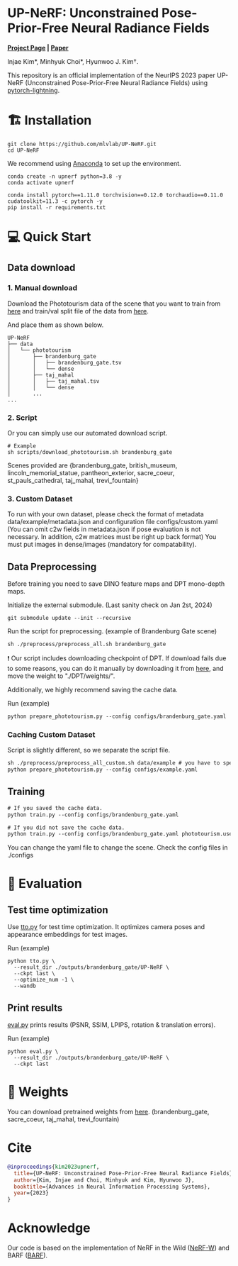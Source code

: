 # UP-NeRF: Unconstrained Pose-Prior-Free Neural Radiance Fields
**[Project Page](https://mlvlab.github.io/UP-NeRF/) |
[Paper](https://arxiv.org/abs/2311.03784)**

Injae Kim*,
Minhyuk Choi*,
Hyunwoo J. Kim†.


This repository is an official implementation of the NeurIPS 2023 paper UP-NeRF (Unconstrained Pose-Prior-Free Neural Radiance Fields) using [pytorch-lightning](https://github.com/PyTorchLightning/pytorch-lightning).

# 🏗️ Installation
```
git clone https://github.com/mlvlab/UP-NeRF.git
cd UP-NeRF
```
We recommend using [Anaconda](https://www.anaconda.com/download) to set up the environment.
```
conda create -n upnerf python=3.8 -y
conda activate upnerf

conda install pytorch==1.11.0 torchvision==0.12.0 torchaudio==0.11.0 cudatoolkit=11.3 -c pytorch -y
pip install -r requirements.txt
```

# 💻 Quick Start
## Data download
### 1. Manual download
Download the Phototourism data of the scene that you want to train from [here](https://www.cs.ubc.ca/~kmyi/imw2020/data.html) and train/val split file of the data from [here](https://nerf-w.github.io/).

And place them as shown below.

```
UP-NeRF
├── data
│   └── phototourism
│       ├── brandenburg_gate
│       │   ├── brandenburg_gate.tsv
│       │   └── dense
│       ├── taj_mahal
│       │   ├── taj_mahal.tsv
│       │   └── dense
│       ...
...
```
### 2. Script
Or you can simply use our automated download script.
```
# Example
sh scripts/download_phototourism.sh brandenburg_gate
```
Scenes provided are {brandenburg_gate, british_museum, lincoln_memorial_statue, pantheon_exterior, sacre_coeur, st_pauls_cathedral, taj_mahal, trevi_fountain}

### 3. Custom Dataset
To run with your own dataset, please check the format of metadata data/example/metadata.json and configuration file configs/custom.yaml (You can omit c2w fields in metadata.json if pose evaluation is not necessary. In addition, c2w matrices must be right up back format)
You must put images in dense/images (mandatory for compatability).


## Data Preprocessing
Before training you need to save DINO feature maps and DPT mono-depth maps.

Initialize the external submodule. (Last sanity check on Jan 2st, 2024)
```
git submodule update --init --recursive
```

Run the script for preprocessing. (example of Brandenburg Gate scene)

```diff
sh ./preprocess/preprocess_all.sh brandenburg_gate
```

:exclamation: Our script includes downloading checkpoint of DPT. If download fails due to some reasons, you can do it manually by downloading it from [here](https://github.com/intel-isl/DPT/releases/download/1_0/dpt_large-midas-2f21e586.pt), and move the weight to "./DPT/weights/".


Additionally, we highly recommend saving the cache data.

Run (example)

```diff
python prepare_phototourism.py --config configs/brandenburg_gate.yaml
```

### Caching Custom Dataset
Script is slightly different, so we separate the script file.
```diff
sh ./preprocess/preprocess_all_custom.sh data/example # you have to specify root directory of dataset
python prepare_phototourism.py --config configs/example.yaml
```
 


## Training
```diff
# If you saved the cache data.
python train.py --config configs/brandenburg_gate.yaml

# If you did not save the cache data.
python train.py --config configs/brandenburg_gate.yaml phototourism.use_cache False
```


You can change the yaml file to change the scene. Check the config files in ./configs
# :mag_right: Evaluation
## Test time optimization
Use [tto.py](tto.py) for test time optimization. It optimizes camera poses and appearance embeddings for test images.

Run (example)
```
python tto.py \
  --result_dir ./outputs/brandenburg_gate/UP-NeRF \
  --ckpt last \
  --optimize_num -1 \
  --wandb
```
## Print results
[eval.py](eval.py) prints results (PSNR, SSIM, LPIPS, rotation & translation errors).

Run (example)
```
python eval.py \
  --result_dir ./outputs/brandenburg_gate/UP-NeRF \
  --ckpt last
```


# 📂 Weights
You can download pretrained weights from [here](https://drive.google.com/drive/folders/1L4xvuqI8umHOr7ViFMxQT7AxgEOpC9Jc?usp=sharing).
(brandenburg_gate, sacre_coeur, taj_mahal, trevi_fountain)


# Cite
```bibtex
@inproceedings{kim2023upnerf,
  title={UP-NeRF: Unconstrained Pose-Prior-Free Neural Radiance Fields},
  author={Kim, Injae and Choi, Minhyuk and Kim, Hyunwoo J},
  booktitle={Advances in Neural Information Processing Systems},
  year={2023}
}
```

# Acknowledge
Our code is based on the implementation of NeRF in the Wild ([NeRF-W](https://github.com/kwea123/nerf_pl/tree/nerfw/)) and BARF ([BARF](https://github.com/chenhsuanlin/bundle-adjusting-NeRF)).
